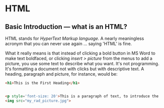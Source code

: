 # HTML

## Basic Introduction — what is an HTML?

HTML stands for *HyperText Markup language*.  A nearly meaningless acronym that you can never use again ... saying 'HTML' is fine.

What it really means is that instead of clicking a bold button in MS Word to make text boldfaced, or clicking *insert > picture* from the menus to add a picture, you use some text to describe what you want.  It's not programming.  It's formatting a document not with clicks but with descriptive text.  A heading, paragraph and picture, for instance, would be:

```HTML
<h1>This is the First Heading</h1>


<p style='font-size: 20'>This is a paragraph of text, to introduce the image that will be set up below</p>
<img src="my_rad_picture.jpg">
```